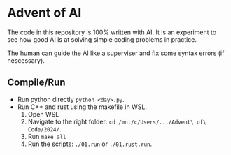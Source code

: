 # Advent of AI

The code in this repository is 100% written with AI. It is an experiment to see how good AI is at solving simple coding problems in practice.

The human can guide the AI like a superviser and fix some syntax errors (if nescessary).

## Compile/Run

* Run python directly `python <day>.py`.
* Run C++ and rust using the makefile in WSL.
    1. Open WSL
    2. Navigate to the right folder: `cd /mnt/c/Users/.../Advent\ of\ Code/2024/`.
    3. Run `make all`
    4. Run the scripts: `./01.run` or `./01.rust.run`.
